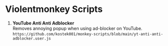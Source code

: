 # Violentmonkey Scripts

1. **YouTube Anti Anti Adblocker**  
   Removes annoying popup when using ad-blocker on YouTube.  
   `https://github.com/kostek001/monkey-scripts/blob/main/yt-anti-anti-adblocker.user.js`
